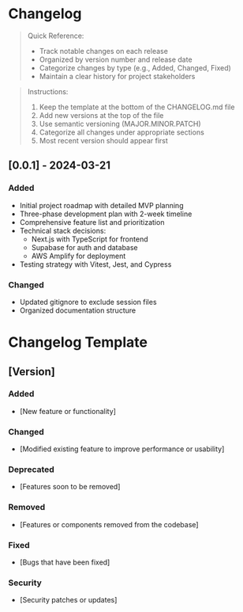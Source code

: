# Changelog

> Quick Reference:
>
> - Track notable changes on each release
> - Organized by version number and release date
> - Categorize changes by type (e.g., Added, Changed, Fixed)
> - Maintain a clear history for project stakeholders

> Instructions:
>
> 1. Keep the template at the bottom of the CHANGELOG.md file
> 2. Add new versions at the top of the file
> 3. Use semantic versioning (MAJOR.MINOR.PATCH)
> 4. Categorize all changes under appropriate sections
> 5. Most recent version should appear first

## [0.0.1] - 2024-03-21

### Added

- Initial project roadmap with detailed MVP planning
- Three-phase development plan with 2-week timeline
- Comprehensive feature list and prioritization
- Technical stack decisions:
  - Next.js with TypeScript for frontend
  - Supabase for auth and database
  - AWS Amplify for deployment
- Testing strategy with Vitest, Jest, and Cypress

### Changed

- Updated gitignore to exclude session files
- Organized documentation structure

# Changelog Template

## [Version]

### Added

- [New feature or functionality]

### Changed

- [Modified existing feature to improve performance or usability]

### Deprecated

- [Features soon to be removed]

### Removed

- [Features or components removed from the codebase]

### Fixed

- [Bugs that have been fixed]

### Security

- [Security patches or updates]
